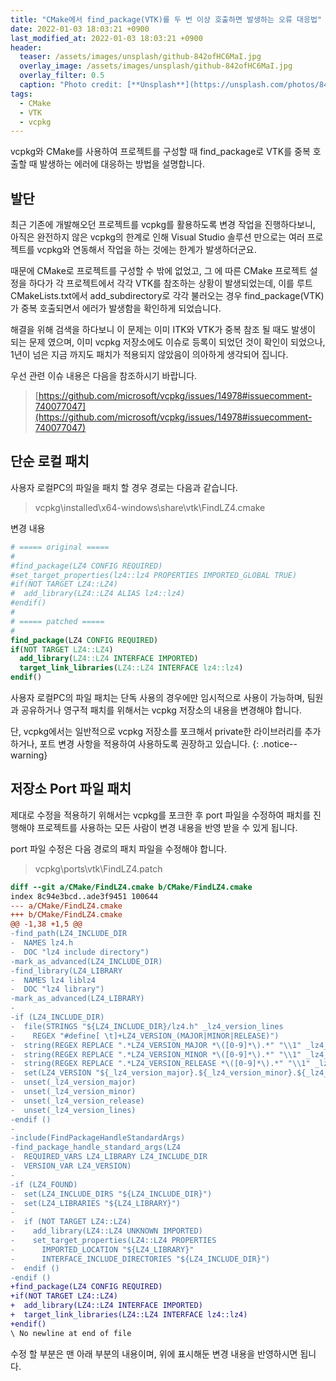 ```yaml
---
title: "CMake에서 find_package(VTK)를 두 번 이상 호출하면 발생하는 오류 대응법"
date: 2022-01-03 18:03:21 +0900
last_modified_at: 2022-01-03 18:03:21 +0900
header:
  teaser: /assets/images/unsplash/github-842ofHC6MaI.jpg
  overlay_image: /assets/images/unsplash/github-842ofHC6MaI.jpg
  overlay_filter: 0.5
  caption: "Photo credit: [**Unsplash**](https://unsplash.com/photos/842ofHC6MaI)"
tags:
  - CMake
  - VTK
  - vcpkg
---
```


vcpkg와 CMake를 사용하여 프로젝트를 구성할 때 find_package로 VTK를 중복 호출할 때 발생하는 에러에 대응하는 방법을 설명합니다.

## 발단

최근 기존에 개발해오던 프로젝트를 vcpkg를 활용하도록 변경 작업을 진행하다보니, 아직은 완전하지 않은 vcpkg의 한계로 인해 Visual Studio 솔루션 만으로는 여러 프로젝트를 vcpkg와 연동해서 작업을 하는 것에는 한계가 발생하더군요.

때문에 CMake로 프로젝트를 구성할 수 밖에 없었고, 그 에 따른 CMake 프로젝트 설정을 하다가 각 프로젝트에서 각각 VTK를 참조하는 상황이 발생되었는데, 이를 루트 CMakeLists.txt에서 add_subdirectory로 각각 불러오는 경우 find_package(VTK)가 중복 호출되면서 에러가 발생함을 확인하게 되었습니다.

해결을 위해 검색을 하다보니 이 문제는 이미 ITK와 VTK가 중복 참조 될 때도 발생이 되는 문제 였으며, 이미 vcpkg 저장소에도 이슈로 등록이 되었던 것이 확인이 되었으나, 1년이 넘은 지금 까지도 패치가 적용되지 않았음이 의아하게 생각되어 집니다.

우선 관련 이슈 내용은 다음을 참조하시기 바랍니다.
> [https://github.com/microsoft/vcpkg/issues/14978#issuecomment-740077047](https://github.com/microsoft/vcpkg/issues/14978#issuecomment-740077047)


## 단순 로컬 패치

사용자 로컬PC의 파일을 패치 할 경우 경로는 다음과 같습니다.
> vcpkg\installed\x64-windows\share\vtk\FindLZ4.cmake

변경 내용
```cmake
# ===== original =====
#
#find_package(LZ4 CONFIG REQUIRED)
#set_target_properties(lz4::lz4 PROPERTIES IMPORTED_GLOBAL TRUE)
#if(NOT TARGET LZ4::LZ4)
#  add_library(LZ4::LZ4 ALIAS lz4::lz4)
#endif()
#
# ===== patched =====
#
find_package(LZ4 CONFIG REQUIRED)
if(NOT TARGET LZ4::LZ4)
  add_library(LZ4::LZ4 INTERFACE IMPORTED)
  target_link_libraries(LZ4::LZ4 INTERFACE lz4::lz4)
endif()
```

사용자 로컬PC의 파일 패치는 단독 사용의 경우에만 임시적으로 사용이 가능하며, 팀원과 공유하거나 영구적 패치를 위해서는 vcpkg 저장소의 내용을 변경해야 합니다.

단, vcpkg에서는 일반적으로 vcpkg 저장소를 포크해서 private한 라이브러리를 추가하거나, 포트 변경 사항을 적용하여 사용하도록 권장하고 있습니다.
{: .notice--warning}


## 저장소 Port 파일 패치

제대로 수정을 적용하기 위해서는 vcpkg를 포크한 후 port 파일을 수정하여 패치를 진행해야 프로젝트를 사용하는 모든 사람이 변경 내용을 반영 받을 수 있게 됩니다.

port 파일 수정은 다음 경로의 패치 파일을 수정해야 합니다.
> vcpkg\ports\vtk\FindLZ4.patch

```patch
diff --git a/CMake/FindLZ4.cmake b/CMake/FindLZ4.cmake
index 8c94e3bcd..ade3f9451 100644
--- a/CMake/FindLZ4.cmake
+++ b/CMake/FindLZ4.cmake
@@ -1,38 +1,5 @@
-find_path(LZ4_INCLUDE_DIR
-  NAMES lz4.h
-  DOC "lz4 include directory")
-mark_as_advanced(LZ4_INCLUDE_DIR)
-find_library(LZ4_LIBRARY
-  NAMES lz4 liblz4
-  DOC "lz4 library")
-mark_as_advanced(LZ4_LIBRARY)
-
-if (LZ4_INCLUDE_DIR)
-  file(STRINGS "${LZ4_INCLUDE_DIR}/lz4.h" _lz4_version_lines
-    REGEX "#define[ \t]+LZ4_VERSION_(MAJOR|MINOR|RELEASE)")
-  string(REGEX REPLACE ".*LZ4_VERSION_MAJOR *\([0-9]*\).*" "\\1" _lz4_version_major "${_lz4_version_lines}")
-  string(REGEX REPLACE ".*LZ4_VERSION_MINOR *\([0-9]*\).*" "\\1" _lz4_version_minor "${_lz4_version_lines}")
-  string(REGEX REPLACE ".*LZ4_VERSION_RELEASE *\([0-9]*\).*" "\\1" _lz4_version_release "${_lz4_version_lines}")
-  set(LZ4_VERSION "${_lz4_version_major}.${_lz4_version_minor}.${_lz4_version_release}")
-  unset(_lz4_version_major)
-  unset(_lz4_version_minor)
-  unset(_lz4_version_release)
-  unset(_lz4_version_lines)
-endif ()
-
-include(FindPackageHandleStandardArgs)
-find_package_handle_standard_args(LZ4
-  REQUIRED_VARS LZ4_LIBRARY LZ4_INCLUDE_DIR
-  VERSION_VAR LZ4_VERSION)
-
-if (LZ4_FOUND)
-  set(LZ4_INCLUDE_DIRS "${LZ4_INCLUDE_DIR}")
-  set(LZ4_LIBRARIES "${LZ4_LIBRARY}")
-
-  if (NOT TARGET LZ4::LZ4)
-    add_library(LZ4::LZ4 UNKNOWN IMPORTED)
-    set_target_properties(LZ4::LZ4 PROPERTIES
-      IMPORTED_LOCATION "${LZ4_LIBRARY}"
-      INTERFACE_INCLUDE_DIRECTORIES "${LZ4_INCLUDE_DIR}")
-  endif ()
-endif ()
+find_package(LZ4 CONFIG REQUIRED)
+if(NOT TARGET LZ4::LZ4)
+  add_library(LZ4::LZ4 INTERFACE IMPORTED)
+  target_link_libraries(LZ4::LZ4 INTERFACE lz4::lz4)
+endif()
\ No newline at end of file
```

수정 할 부분은 맨 아래 부분의 내용이며, 위에 표시해둔 변경 내용을 반영하시면 됩니다.
